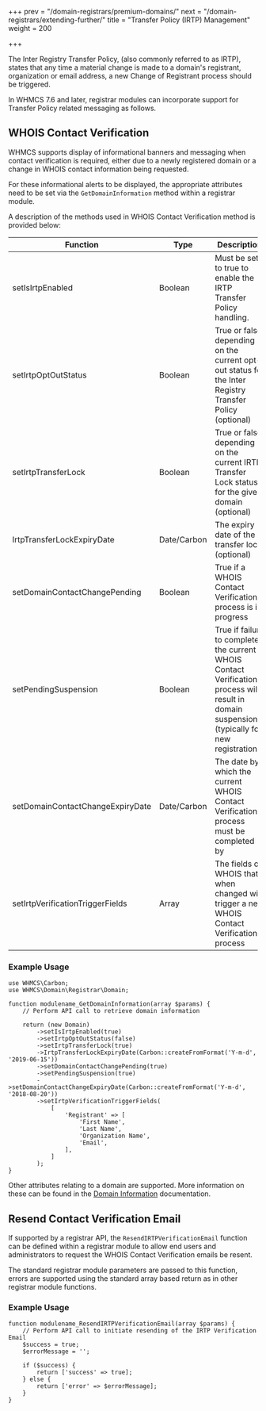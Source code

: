 +++
prev = "/domain-registrars/premium-domains/"
next = "/domain-registrars/extending-further/"
title = "Transfer Policy (IRTP) Management"
weight = 200

+++

The Inter Registry Transfer Policy, (also commonly referred to as IRTP), states that any time a material change is made to a domain's registrant, organization or email address, a new Change of Registrant process should be triggered.

In WHMCS 7.6 and later, registrar modules can incorporate support for Transfer Policy related messaging as follows.

## WHOIS Contact Verification

WHMCS supports display of informational banners and messaging when contact verification is required, either due to a newly registered domain or a change in WHOIS contact information being requested.

For these informational alerts to be displayed, the appropriate attributes need to be set via the `GetDomainInformation` method within a registrar module.

A description of the methods used in WHOIS Contact Verification method is provided below:

| Function | Type | Description |
| --------- | ----------- | ------ |
| setIsIrtpEnabled | Boolean | Must be set to true to enable the IRTP Transfer Policy handling. |
| setIrtpOptOutStatus | Boolean | True or false depending on the current opt-out status for the Inter Registry Transfer Policy (optional) |
| setIrtpTransferLock | Boolean | True or false depending on the current IRTP Transfer Lock status for the given domain (optional) |
| IrtpTransferLockExpiryDate | Date/Carbon | The expiry date of the transfer lock (optional) |
| setDomainContactChangePending | Boolean | True if a WHOIS Contact Verification process is in progress |
| setPendingSuspension | Boolean | True if failure to complete the current WHOIS Contact Verification process will result in domain suspension (typically for new registrations) |
| setDomainContactChangeExpiryDate | Date/Carbon | The date by which the current WHOIS Contact Verification process must be completed by |
| setIrtpVerificationTriggerFields | Array | The fields of WHOIS that when changed will trigger a new WHOIS Contact Verification process |

### Example Usage

```
use WHMCS\Carbon;
use WHMCS\Domain\Registrar\Domain;

function modulename_GetDomainInformation(array $params) {
	// Perform API call to retrieve domain information

	return (new Domain)
        ->setIsIrtpEnabled(true)
        ->setIrtpOptOutStatus(false)
        ->setIrtpTransferLock(true)
        ->IrtpTransferLockExpiryDate(Carbon::createFromFormat('Y-m-d', '2019-06-15'))
        ->setDomainContactChangePending(true)
        ->setPendingSuspension(true)
        ->setDomainContactChangeExpiryDate(Carbon::createFromFormat('Y-m-d', '2018-08-20'))
        ->setIrtpVerificationTriggerFields(
            [
                'Registrant' => [
                    'First Name',
                    'Last Name',
                    'Organization Name',
                    'Email',
                ],
            ]
        );
}
```

Other attributes relating to a domain are supported. More information on these can be found in the [Domain Information](/domain-registrars/domain-information/) documentation.

## Resend Contact Verification Email

If supported by a registrar API, the `ResendIRTPVerificationEmail` function can be defined within a registrar module to allow end users and administrators to request the WHOIS Contact Verification emails be resent.

The standard registrar module parameters are passed to this function, errors are supported using the standard array based return as in other registrar module functions.

### Example Usage

```
function modulename_ResendIRTPVerificationEmail(array $params) {
	// Perform API call to initiate resending of the IRTP Verification Email
	$success = true;
	$errorMessage = '';

	if ($success) {
		return ['success' => true];
	} else {
		return ['error' => $errorMessage];
	}
}
```
